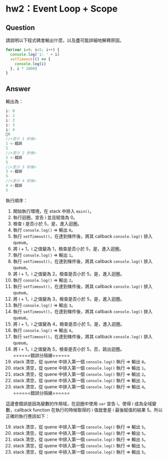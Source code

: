 # hw2：Event Loop + Scope

## Question

請說明以下程式碼會輸出什麼，以及盡可能詳細地解釋原因。

``` js
for(var i=0; i<5; i++) {
  console.log('i: ' + i)
  setTimeout(() => {
    console.log(i)
  }, i * 1000)
}
```

## Answer
輸出為：
```js
i: 0
i: 1
i: 2
i: 3
i: 4
0
//<至少 1 秒後>
1 <-錯誤
5
//<至少 2 秒後>
2 <-錯誤
5
//<至少 3 秒後>
3 <-錯誤
5
//<至少 4 秒後>
4 <-錯誤
5
```
執行順序：
1. 開始執行環境，在 stack 中排入 `main()`。
2. 執行迴圈，宣告 i 並且賦值為 0。
3. 檢查 i 是否小於 5，是，進入迴圈。
4. 執行 `console.log()` => 輸出 `0`。
5. 執行 `setTimeout()`，在達到條件後，將其 callback `console.log()` 排入 queue。
6. 將 i + 1，i 之值變為 1，檢查是否小於 5，是，進入迴圈。
7. 執行 `console.log()` => 輸出 `1`。
8. 執行 `setTimeout()`，在達到條件後，將其 callback `console.log()` 排入 queue。
9. 將 i + 1，i 之值變為 2，檢查是否小於 5，是，進入迴圈。
10. 執行 `console.log()` => 輸出 `2`。
11. 執行 `setTimeout()`，在達到條件後，將其 callback `console.log()` 排入 queue。
12. 將 i + 1，i 之值變為 3，檢查是否小於 5，是，進入迴圈。
13. 執行 `console.log()` => 輸出 `3`。
14. 執行 `setTimeout()`，在達到條件後，將其 callback `console.log()` 排入 queue。
15. 將 i + 1，i 之值變為 4，檢查是否小於 5，是，進入迴圈。
16. 執行 `console.log()` => 輸出 `4`。
17. 執行 `setTimeout()`，在達到條件後，將其 callback `console.log()` 排入 queue。
18. 將 i + 1，i 之值變為 5，檢查是否小於 5，否，跳出迴圈。  
======錯誤分隔線======
19. stack 清空，從 quene 中排入第一個 `console.log()` 執行 => 輸出 `0`。
20. stack 清空，從 quene 中排入第一個 `console.log()` 執行 => 輸出 `1`。
21. stack 清空，從 quene 中排入第一個 `console.log()` 執行 => 輸出 `2`。
22. stack 清空，從 quene 中排入第一個 `console.log()` 執行 => 輸出 `3`。
23. stack 清空，從 quene 中排入第一個 `console.log()` 執行 => 輸出 `4`。  
======錯誤分隔線======  

這邊會錯誤是因為變數的作用域，在迴圈中使用 `var` 宣告 i，使得 i 成為全域變數，callback function 在執行的時候取得的 i 值就會是 i 最後賦值的結果 5。所以正確的執行應該如下：  

19. stack 清空，從 quene 中排入第一個 `console.log()` 執行 => 輸出 `5`。  
20. stack 清空，從 quene 中排入第一個 `console.log()` 執行 => 輸出 `5`。  
21. stack 清空，從 quene 中排入第一個 `console.log()` 執行 => 輸出 `5`。  
22. stack 清空，從 quene 中排入第一個 `console.log()` 執行 => 輸出 `5`。  
23. stack 清空，從 quene 中排入第一個 `console.log()` 執行 => 輸出 `5`。    